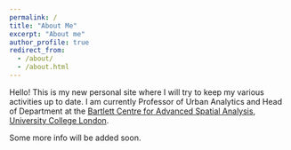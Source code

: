 ```yaml
---
permalink: /
title: "About Me"
excerpt: "About me"
author_profile: true
redirect_from: 
  - /about/
  - /about.html
---
```


Hello! This is my new personal site where I will try to keep my various activities up to date. I am currently Professor of Urban Analytics and Head of Department at the [Bartlett Centre for Advanced Spatial Analysis](https://www.ucl.ac.uk/bartlett/casa), [University College London](https://www.ucl.ac.uk/).  


Some more info will be added soon.
